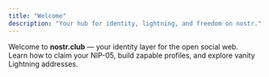 ```yaml
---
title: "Welcome"
description: "Your hub for identity, lightning, and freedom on nostr."
---
```


Welcome to **nostr.club** — your identity layer for the open social web.  
Learn how to claim your NIP-05, build zapable profiles, and explore vanity Lightning addresses.
